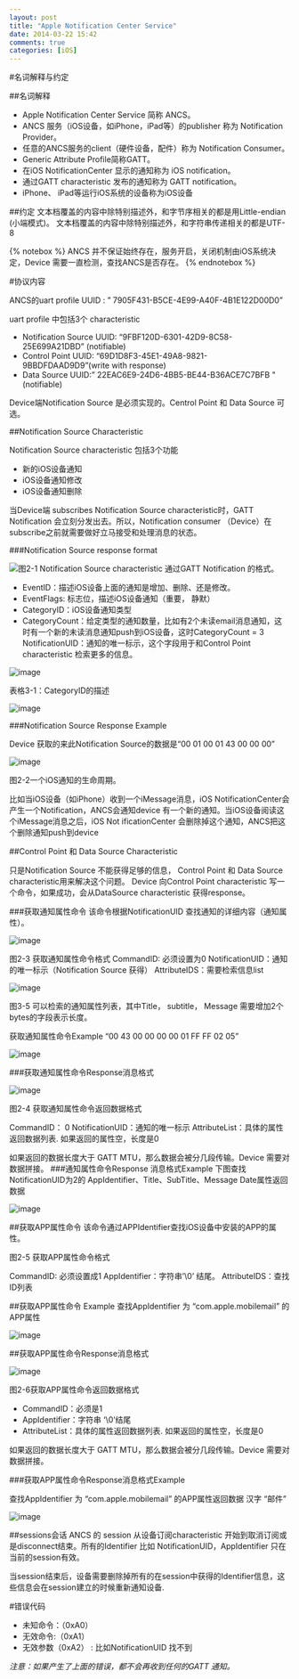 ```yaml
---
layout: post
title: "Apple Notification Center Service"
date: 2014-03-22 15:42
comments: true
categories: [iOS]
---
```


#名词解释与约定

##名词解释

* Apple Notification Center Service 简称 ANCS。
* ANCS 服务（iOS设备，如iPhone，iPad等）的publisher 称为 Notification Provider。
* 任意的ANCS服务的client（硬件设备，配件）称为 Notification Consumer。
* Generic Attribute Profile简称GATT。
* 在iOS NotificationCenter 显示的通知称为 iOS notification。
* 通过GATT characteristic 发布的通知称为 GATT notification。
* iPhone、 iPad等运行iOS系统的设备称为iOS设备

##约定
文本档覆盖的内容中除特别描述外，和字节序相关的都是用Little-endian (小端模式)。
文本档覆盖的内容中除特别描述外，和字符串传递相关的都是UTF-8

{% notebox %}
ANCS 并不保证始终存在，服务开启，关闭机制由iOS系统决定，Device 需要一直检测，查找ANCS是否存在。
{% endnotebox %}

#协议内容

ANCS的uart profile UUID : ” 7905F431-B5CE-4E99-A40F-4B1E122D00D0”

uart profile 中包括3个 characteristic

* Notification Source 	UUID: “9FBF120D-6301-42D9-8C58-25E699A21DBD” (notifiable)
* Control Point 			UUID: “69D1D8F3-45E1-49A8-9821-9BBDFDAAD9D9”(write with             response)
* Data Source			UUID:” 22EAC6E9-24D6-4BB5-BE44-B36ACE7C7BFB "(notifiable)

Device端Notification Source 是必须实现的。Centrol Point 和 Data Source 可选。

##Notification Source Characteristic

Notification Source characteristic 包括3个功能

* 新的iOS设备通知
* iOS设备通知修改
* iOS设备通知删除

当Device端 subscribes Notification Source characteristic时，GATT Notification 会立刻分发出去。所以，Notification consumer （Device）在subscribe之前就需要做好立马接受和处理消息的状态。

###Notification Source response format

![图2-1 Notification Source characteristic 通过GATT Notification 的格式。](http://studentdeng.github.io/images/ancs1.png)


* EventID：描述iOS设备上面的通知是增加、删除、还是修改。
* EventFlags: 标志位，描述iOS设备通知（重要， 静默）
* CategoryID：iOS设备通知类型
* CategoryCount：给定类型的通知数量，比如有2个未读email消息通知，这时有一个新的未读消息通知push到iOS设备，这时CategoryCount = 3
NotificationUID：通知的唯一标示，这个字段用于和Control Point characteristic 检索更多的信息。

![image](http://studentdeng.github.io/images/ancs2.png)

表格3-1：CategoryID的描述

![image](http://studentdeng.github.io/images/ancs3.png)

###Notification Source Response Example

Device 获取的来此Notification Source的数据是“00 01 00 01 43 00 00 00” 

![image](http://studentdeng.github.io/images/ancs4.png)

图2-2一个iOS通知的生命周期。

比如当iOS设备（如iPhone）收到一个iMessage消息，iOS NotificationCenter会产生一个Notification，ANCS会通知device 有一个新的通知。当iOS设备阅读这个iMessage消息之后，iOS Not ificationCenter 会删除掉这个通知，ANCS把这个删除通知push到device

##Control Point 和 Data Source Characteristic

只是Notification Source 不能获得足够的信息，
Control Point 和 Data Source characteristic用来解决这个问题。
Device 向Control Point characteristic 写一个命令，如果成功，会从DataSource characteristic 获得response。


###获取通知属性命令
该命令根据NotificationUID 查找通知的详细内容（通知属性）。

![image](http://studentdeng.github.io/images/ancs5.png)

图2-3 获取通知属性命令格式
CommandID: 必须设置为0
NotificationUID：通知的唯一标示（Notification Source 获得）
AttributeIDS：需要检索信息list


![image](http://studentdeng.github.io/images/ancs6.png)

图3-5 可以检索的通知属性列表，其中Title， subtitle， Message 需要增加2个bytes的字段表示长度。


获取通知属性命令Example
“00 43 00 00 00 00 01 FF FF 02 05”

![image](http://studentdeng.github.io/images/ancs7.png)

###获取通知属性命令Response消息格式

![image](http://studentdeng.github.io/images/ancs8.png)

图2-4 获取通知属性命令返回数据格式

CommandID： 0
NotificationUID：通知的唯一标示
AttributeList：具体的属性返回数据列表. 如果返回的属性空，长度是0

如果返回的数据长度大于 GATT MTU，那么数据会被分几段传输。Device 需要对数据拼接。
###通知属性命令Response 消息格式Example
下图查找 NotificationUID为2的 AppIdentifier、Title、SubTitle、Message Date属性返回数据

![image](http://studentdeng.github.io/images/ancs9.png)

##获取APP属性命令
该命令通过APPIdentifier查找iOS设备中安装的APP的属性。

图2-5 获取APP属性命令格式

CommandID: 必须设置成1
AppIdentifier：字符串’\0’ 结尾。
AttributeIDS：查找ID列表

##获取APP属性命令 Example
查找AppIdentifier 为 “com.apple.mobilemail” 的APP属性

![image](http://studentdeng.github.io/images/ancs10.png)

##获取APP属性命令Response消息格式

![image](http://studentdeng.github.io/images/ancs11.png)

图2-6获取APP属性命令返回数据格式

* CommandID：必须是1
* AppIdentifier：字符串 ‘\0’结尾
* AttributeList：具体的属性返回数据列表. 如果返回的属性空，长度是0

如果返回的数据长度大于 GATT MTU，那么数据会被分几段传输。Device 需要对数据拼接。

###获取APP属性命令Response消息格式Example

查找AppIdentifier 为 “com.apple.mobilemail” 的APP属性返回数据 
汉字 “邮件”

![image](http://studentdeng.github.io/images/ancs12.png)

##sessions会话
ANCS 的 session 从设备订阅characteristic 开始到取消订阅或是disconnect结束。所有的Identifier 比如 NotificationUID，AppIdentifier 只在当前的session有效。

当session结束后，设备需要删除掉所有的在session中获得的Identifier信息，这些信息会在session建立的时候重新通知设备.

#错误代码
* 未知命令：（0xA0）
* 无效命令:（0xA1）
* 无效参数（0xA2） : 比如NotificationUID 找不到

*注意：如果产生了上面的错误，都不会再收到任何的GATT 通知。*
